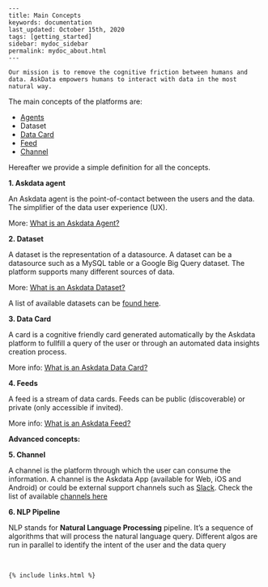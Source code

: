 
    ---
    title: Main Concepts
    keywords: documentation
    last_updated: October 15th, 2020
    tags: [getting_started]
    sidebar: mydoc_sidebar
    permalink: mydoc_about.html
    ---

    Our mission is to remove the cognitive friction between humans and data. AskData empowers humans to interact with data in the most natural way.

The main concepts of the platforms are:

- [Agents](https://www.askdata.com/docs/what-is-an-askdata-agent)
- Dataset
- [Data Card](https://www.askdata.com/docs/what-is-an-askdata-data-card)
- [Feed](https://www.askdata.com/docs/what-is-an-askdata-feed)
- [Channel](https://www.askdata.com/docs/what-is-an-askdata-channel)
‍

Hereafter we provide a simple definition for all the concepts.

**1. Askdata agent**

An Askdata agent is the point-of-contact between the users and the data. The simplifier of the data user experience (UX).

More: [What is an Askdata Agent?](https://www.askdata.com/docs/what-is-an-askdata-agent)

**2. Dataset**

A dataset is the representation of a datasource. A dataset can be a datasource such as a MySQL table or a Google Big Query dataset. The platform supports many different sources of data.

More: [What is an Askdata Dataset?](https://www.askdata.com/docs/what-is-a-dataset)

A list of available datasets can be [found here](https://www.askdata.com/datasets).

**3. Data Card**

A card is a cognitive friendly card generated automatically by the Askdata platform to fullfill a query of the user or through an automated data insights creation process.

More info: [What is an Askdata Data Card?](https://www.askdata.com/docs/what-is-an-askdata-data-card)

**4. Feeds**

A feed is a stream of data cards. Feeds can be public (discoverable) or private (only accessible if invited).

More info: [What is an Askdata Feed?](https://www.askdata.com/docs/what-is-an-askdata-feed)

**Advanced concepts:**

**5. Channel**

A channel is the platform through which the user can consume the information. A channel is the Askdata App (available for Web, iOS and Android) or could be external support channels such as [Slack](https://www.askdata.com/slack). Check the list of available [channels here](https://www.askdata.com/channels)

**6. NLP Pipeline**

NLP stands for **Natural Language Processing** pipeline. It’s a sequence of algorithms that will process the natural language query. Different algos are run in parallel to identify the intent of the user and the data query

‍



    {% include links.html %}

    